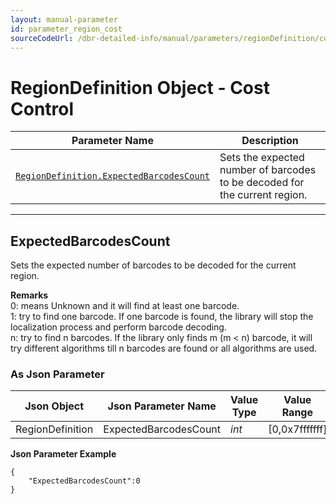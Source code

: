 ```yaml
---
layout: manual-parameter
id: parameter_region_cost
sourceCodeUrl: /dbr-detailed-info/manual/parameters/regionDefinition/cost-control.md
---
```



# RegionDefinition Object - Cost Control

 | Parameter Name | Description |
 | -------------- | ----------- | 
 | [`RegionDefinition.ExpectedBarcodesCount`](#expectedbarcodescount) | Sets the expected number of barcodes to be decoded for the current region. |


---

## ExpectedBarcodesCount
Sets the expected number of barcodes to be decoded for the current region.

**Remarks**   
0: means Unknown and it will find at least one barcode.   
1: try to find one barcode. If one barcode is found, the library will stop the localization process and perform barcode decoding.   
n: try to find n barcodes. If the library only finds m (m < n) barcode, it will try different algorithms till n barcodes are found or all algorithms are used.   


### As Json Parameter

| Json Object |	Json Parameter Name | Value Type | Value Range | Default Value |
| ----------- | ------------------- | ---------- | ----------- | ------------- |
| RegionDefinition | ExpectedBarcodesCount | *int* | [0,0x7fffffff] | 0 |

**Json Parameter Example**   
```
{
    "ExpectedBarcodesCount":0
}

```
